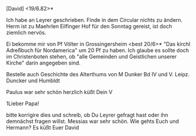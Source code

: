 [David]
 <19/6.82>*

Ich habe an Leyrer geschrieben. Finde in dem Circular nichts zu ändern. 
Herm ist zu Maehrlen Eilfinger Hof für den Sonntag gereist, ist doch ziemlich nervös.

Ei bekomme mir von Pf Völter in Grossingersheim <best 20/6>* "Das kirchl Adreßbuch für Nordamerica" um 20 Pf zu haben. Ich glaube es sollte doch im Christenboten stehen, ob "alle Gemeinden und Geistlichen unserer Kirche" darin angegeben sind.

Bestelle auch Geschichte des Alterthums von M Dunker Bd IV und V. Leipz. Duncker und Humbldt

Paulus war sehr schön herzlich
 küßt Dein V



1Lieber Papa!

bitte korrigire dies und schreib, ob Du Leyrer gefragt hast oder ihn demnächst fragen willst. Messias war sehr schön. Wie gehts Euch und Hermann? 
 Es küßt
 Euer David
